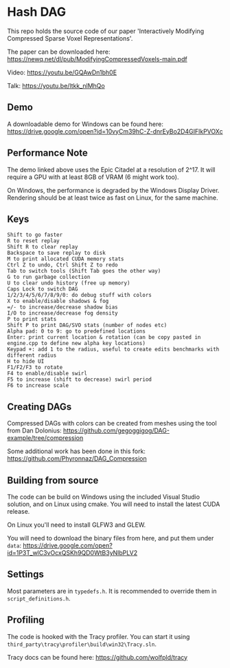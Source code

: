 # Hash DAG

This repo holds the source code of our paper 'Interactively Modifying Compressed Sparse Voxel Representations'.

The paper can be downloaded here: https://newq.net/dl/pub/ModifyingCompressedVoxels-main.pdf

Video: https://youtu.be/GQAwDn1bh0E

Talk: https://youtu.be/ltkk_nlMhQo

## Demo

A downloadable demo for Windows can be found here: https://drive.google.com/open?id=10vyCm39hC-Z-dnrEyBo2D4GIFlkPVOXc

## Performance Note

The demo linked above uses the Epic Citadel at a resolution of 2^17. It will require a GPU with at least 8GB of VRAM (6 might work too).

On Windows, the performance is degraded by the Windows Display Driver. Rendering should be at least twice as fast on Linux, for the same machine.

## Keys

```
Shift to go faster
R to reset replay
Shift R to clear replay
Backspace to save replay to disk
M to print allocated CUDA memory stats
Ctrl Z to undo, Ctrl Shift Z to redo
Tab to switch tools (Shift Tab goes the other way)
G to run garbage collection
U to clear undo history (free up memory)
Caps Lock to switch DAG
1/2/3/4/5/6/7/8/9/0: do debug stuff with colors
X to enable/disable shadows & fog
=/- to increase/decrease shadow bias
I/O to increase/decrease fog density
P to print stats
Shift P to print DAG/SVO stats (number of nodes etc)
Alpha pad: 0 to 9: go to predefined locations
Enter: print current location & rotation (can be copy pasted in engine.cpp to define new alpha key locations)
Keypad +: add 1 to the radius, useful to create edits benchmarks with different radius
H to hide UI
F1/F2/F3 to rotate
F4 to enable/disable swirl
F5 to increase (shift to decrease) swirl period
F6 to increase scale
```

## Creating DAGs

Compressed DAGs with colors can be created from meshes using the tool from Dan Dolonius: https://github.com/gegoggigog/DAG-example/tree/compression

Some additional work has been done in this fork: https://github.com/Phyronnaz/DAG_Compression

## Building from source

The code can be build on Windows using the included Visual Studio solution, and on Linux using cmake. You will need to install the latest CUDA release.

On Linux you'll need to install GLFW3 and GLEW.

You will need to download the binary files from here, and put them under `data`: https://drive.google.com/open?id=1P3T_wlC3vOcxQSKh9QD0WtB3yNlbPLV2

## Settings

Most parameters are in `typedefs.h`. It is recommended to override them in `script_definitions.h`.

## Profiling

The code is hooked with the Tracy profiler. You can start it using `third_party\tracy\profiler\build\win32\Tracy.sln`.

Tracy docs can be found here: https://github.com/wolfpld/tracy